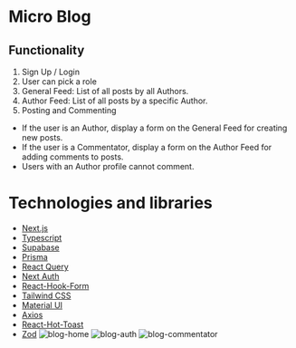 # Micro Blog

## Functionality

1. Sign Up / Login
2. User can pick a role
3. General Feed: List of all posts by all Authors.
4. Author Feed: List of all posts by a specific Author.
5. Posting and Commenting

- If the user is an Author, display a form on the General Feed for creating new posts.
- If the user is a Commentator, display a form on the Author Feed for adding comments to posts.
- Users with an Author profile cannot comment.

# Technologies and libraries

- [Next.js](https://nextjs.org/)
- [Typescript](https://www.typescriptlang.org)
- [Supabase](https://supabase.com/)
- [Prisma](https://www.prisma.io/)
- [React Query](https://tanstack.com/query/v3/)
- [Next Auth](https://next-auth.js.org/)
- [React-Hook-Form](https://react-hook-form.com/)
- [Tailwind CSS](https://tailwindcss.com)
- [Material UI](https://mui.com/)
- [Axios](https://axios-http.com)
- [React-Hot-Toast](https://react-hot-toast.com/)
- [Zod](https://zod.dev/)
![blog-home](https://github.com/Volodymyr-B/micro-blog/assets/112543824/d1da1e79-4df3-4553-aa2c-d9fefe7e1505)
![blog-auth](https://github.com/Volodymyr-B/micro-blog/assets/112543824/c26c2a38-3984-4ef2-b6b6-a643a4a0e4d8)
![blog-commentator](https://github.com/Volodymyr-B/micro-blog/assets/112543824/03310753-0511-4e1d-a055-cdbbe72bb40b)


